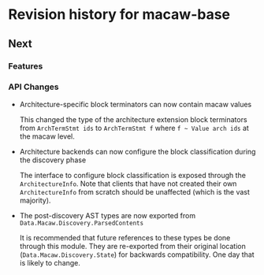 # Revision history for macaw-base

## Next

### Features

### API Changes

- Architecture-specific block terminators can now contain macaw values

  This changed the type of the architecture extension block terminators from `ArchTermStmt ids` to `ArchTermStmt f` where `f ~ Value arch ids` at the macaw level.

- Architecture backends can now configure the block classification during the discovery phase

  The interface to configure block classification is exposed through the `ArchitectureInfo`. Note that clients that have not created their own `ArchitectureInfo` from scratch should be unaffected (which is the vast majority).

- The post-discovery AST types are now exported from `Data.Macaw.Discovery.ParsedContents`

  It is recommended that future references to these types be done through this module. They are re-exported from their original location (`Data.Macaw.Discovery.State`) for backwards compatibility. One day that is likely to change.

